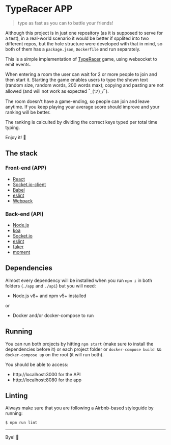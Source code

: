# TypeRacer APP
> type as fast as you can to battle your friends!

Although this project is in just one repository (as it is supposed to serve for a test), in a real-world scenario it would be better if spplited into two different repos, but the hole structure were developed with that in mind, so both of them has a `package.json`, `Dockerfile` and run separately.

This is a simple implementation of [TypeRacer](http://typeracer.com/) game, using websocket to emit events.

When entering a room the user can wait for 2 or more people to join and then start it.
Starting the game enables users to type the shown text (random size, random words, 200 words max); copying and pasting are not allowed (and will not work as expected ¯\_(ツ)_/¯).

The room doesn't have a game-ending, so people can join and leave anytime. If you keep playing your average score should improve and your ranking will be better.

The ranking is calculted by dividing the correct keys typed per total time typing.

Enjoy it! 🎊

## The stack

### Front-end (APP)

- [React](https://facebook.github.io/react/)
- [Socket.io-client](https://github.com/socketio/socket.io-client)
- [Babel](https://babeljs.io/)
- [eslint](https://eslint.org/)
- [Webpack](https://webpack.js.org/)

### Back-end (API)

- [Node.js](https://nodejs.org/en/)
- [koa](http://koajs.com/)
- [Socket.io](https://github.com/socketio/socket.io)
- [eslint](https://eslint.org/)
- [faker](https://github.com/Marak/Faker.js)
- [moment](https://momentjs.com/)

## Dependencies

Almost every dependency will be installed when you run `npm i` in both folders (`./app` and `./api`) but you will need:

- Node.js v8+ and npm v5+ installed

or

- Docker and/or docker-compose to run

## Running

You can run both projects by hitting `npm start` (make sure to install the dependencies before it) or each project folder or `docker-compose build && docker-compose up` on the root (it will run both).

You should be able to access:
- http://localhost:3000 for the API
- http://localhost:8080 for the app

## Linting

Always make sure that you are following a Airbnb-based styleguide by running:
```bash
$ npm run lint
```

--------

Bye! 🖖